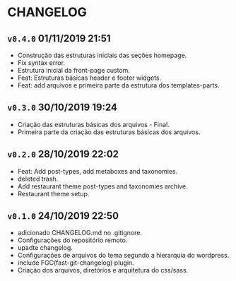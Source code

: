 CHANGELOG
====

`v0.4.0` 01/11/2019 21:51
----
 * Construção das estruturas iniciais das seções homepage.
 * Fix syntax error.
 * Estrutura inicial da front-page custom.
 * Feat: Estruturas básicas header e footer widgets.
 * Feat: add arquivos e primeira parte da estrutura dos templates-parts.

`v0.3.0` 30/10/2019 19:24
----
 * Criação das estruturas básicas dos arquivos - Final.
 * Primeira parte da criação das estruturas básicas dos arquivos.

`v0.2.0` 28/10/2019 22:02
----
 * Feat: Add post-types, add metaboxes and taxonomies.
 * deleted trash.
 * Add restaurant theme post-types and taxonomies archive.
 * Restaurant theme setup.

`v0.1.0` 24/10/2019 22:50
----
 * adicionado CHANGELOG.md no .gitignore.
 * Configurações do repositório remoto.
 * upadte changelog.
 * Configurações de arquivos do tema segundo a hierarquia do wordpress.
 * include FGC(fast-git-changelog) plugin.
 * Criação dos arquivos, diretórios e arquitetura do css/sass.
